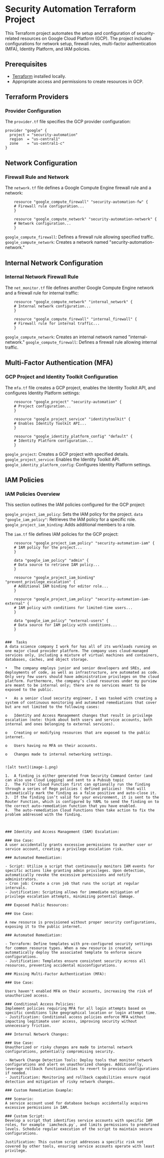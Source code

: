 # Security Automation Terraform Project

This Terraform project automates the setup and configuration of security-related resources on Google Cloud Platform (GCP). The project includes configurations for network setup, firewall rules, multi-factor authentication (MFA), Identity Platform, and IAM policies.

## Prerequisites
- [Terraform](https://www.terraform.io/) installed locally.
- Appropriate access and permissions to create resources in GCP.

## Terraform Providers

### Provider Configuration

The `provider.tf` file specifies the GCP provider configuration:

```
provider "google" {
  project = "security-automation"
  region  = "us-central1"
  zone    = "us-central1-c"
}

```

## Network Configuration
### Firewall Rule and Network
The `network.tf` file defines a Google Compute Engine firewall rule and a network:

```
    resource "google_compute_firewall" "security-automation-fw" {
    # Firewall rule configuration...
    }

    resource "google_compute_network" "security-automation-network" {
    # Network configuration...
    }
```

`google_compute_firewall`: Defines a firewall rule allowing specified traffic.
`google_compute_network`: Creates a network named "security-automation-network."

## Internal Network Configuration
### Internal Network Firewall Rule

The `net_monitor.tf` file defines another Google Compute Engine network and a firewall rule for internal traffic:

```
    resource "google_compute_network" "internal_network" {
    # Internal network configuration...
    }

    resource "google_compute_firewall" "internal_firewall" {
    # Firewall rule for internal traffic...
    }

```

`google_compute_network`: Creates an internal network named "internal-network."
`google_compute_firewall`: Defines a firewall rule allowing internal traffic.

## Multi-Factor Authentication (MFA)

### GCP Project and Identity Toolkit Configuration
The `mfa.tf` file creates a GCP project, enables the Identity Toolkit API, and configures Identity Platform settings:

```
    resource "google_project" "security-automation" {
    # Project configuration...
    }

    resource "google_project_service" "identitytoolkit" {
    # Enables Identity Toolkit API...
    }

    resource "google_identity_platform_config" "default" {
    # Identity Platform configuration...
    }
```

`google_project`: Creates a GCP project with specified details.
`google_project_service`: Enables the Identity Toolkit API.
`google_identity_platform_config`: Configures Identity Platform settings.

## IAM Policies
### IAM Policies Overview

This section outlines the IAM policies configured for the GCP project:

`google_project_iam_policy`: Sets the IAM policy for the project.
`data "google_iam_policy"`: Retrieves the IAM policy for a specific role.
`google_project_iam_binding`: Adds additional members to a role.

The `iam.tf` file defines IAM policies for the GCP project:

```
    resource "google_project_iam_policy" "security-automation-iam" {
    # IAM policy for the project...
    }

    data "google_iam_policy" "admin" {
    # Data source to retrieve IAM policy...
    }

    resource "google_project_iam_binding" "prevent_privilege_escalation" {
    # Additional IAM binding for editor role...
    }

    resource "google_project_iam_policy" "security-automation-iam-external" {
    # IAM policy with conditions for limited-time users...
    }

    data "google_iam_policy" "external-users" {
    # Data source for IAM policy with conditions...
    }


###  Tasks
A data science company I work for has all of its workloads running on one major cloud provider platform. The company uses cloud-managed services only, including a mixture of virtual machines and containers, databases, caches, and object storage.

•	The company employs junior and senior developers and SREs, and deployments of code, as well as infrastructure, are automated as code. Only very few users should have administrative privileges on the cloud platform. Furthermore, the company’s cloud resources under my purview are meant to be internal only; there are no services meant to be exposed to the public.

•	As a senior cloud security engineer, I was tasked with creating a system of continuous monitoring and automated remediations that cover but are not limited to the following cases:

o	Identity and Access Management changes that result in privilege escalation (note: think about both users and service accounts, both internal and ones belonging to external services).

o	Creating or modifying resources that are exposed to the public internet.

o	Users having no MFA on their accounts.

o	Changes made to internal networking settings.


![alt text](image-1.png)

1.	A finding is either generated from Security Command Center (and can also use Cloud Logging) and sent to a Pubsub topic
2.	The Filter Cloud Function first can optionally run the finding through a series of Rego policies ( defined policies)  that will automatically mark the finding as a false positive and auto-close it.
3.	If the finding isn’t valid for your environment, it is sent to the Router Function, which is configured by YAML to send the finding on to the correct auto-remediation function that you have enabled.
4.	The auto-remediation Cloud Functions then take action to fix the problem addressed with the finding.



### Identity and Access Management (IAM) Escalation:

### Use Case:
A user accidentally grants excessive permissions to another user or service account, creating a privilege escalation risk.

### Automated Remediation:

- Script: Utilize a script that continuously monitors IAM events for specific actions like granting admin privileges. Upon detection, automatically revoke the excessive permissions and notify administrators.
- Cron job: Create a cron job that runs the script at regular intervals.
- Justification: Scripting allows for immediate mitigation of privilege escalation attempts, minimizing potential damage.

### Exposed Public Resources:

### Use Case:

A new resource is provisioned without proper security configurations, exposing it to the public internet.

### Automated Remediation:

- Terraform: Define templates with pre-configured security settings for common resource types. When a new resource is created, automatically deploy the associated template to enforce secure configurations.
- Justification: Templates ensure consistent security across all resources, preventing accidental misconfigurations.

### Missing Multi-Factor Authentication (MFA):

### Use Case:

Users haven't enabled MFA on their accounts, increasing the risk of unauthorized access.

### Conditional Access Policies:
Implement policies requiring MFA for all login attempts based on specific conditions like geographical location or login attempt time.
- Justification: Conditional access policies enforce MFA without impacting legitimate user access, improving security without unnecessary friction.

### Internal Network Changes:

### Use Case:
Unauthorized or risky changes are made to internal network configurations, potentially compromising security.

- Network Change Detection Tools: Deploy tools that monitor network configurations and alert on unauthorized changes. Additionally, leverage rollback functionalities to revert to previous configurations if needed.
- Justification: Monitoring and rollback capabilities ensure rapid detection and mitigation of risky network changes.

### Custom Remediation Example:

### Scenario:
A service account used for database backups accidentally acquires excessive permissions in IAM.

### Custom Script:
Develop a script that identifies service accounts with specific IAM roles, for example `iamcheck.py`, and limits permissions to predefined levels. Schedule regular execution of the script to maintain secure configurations.

Justification: This custom script addresses a specific risk not covered by other tools, ensuring service accounts operate with least privilege.